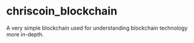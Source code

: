 # chriscoin_blockchain
A very simple blockchain used for understanding blockchain technology more in-depth.
